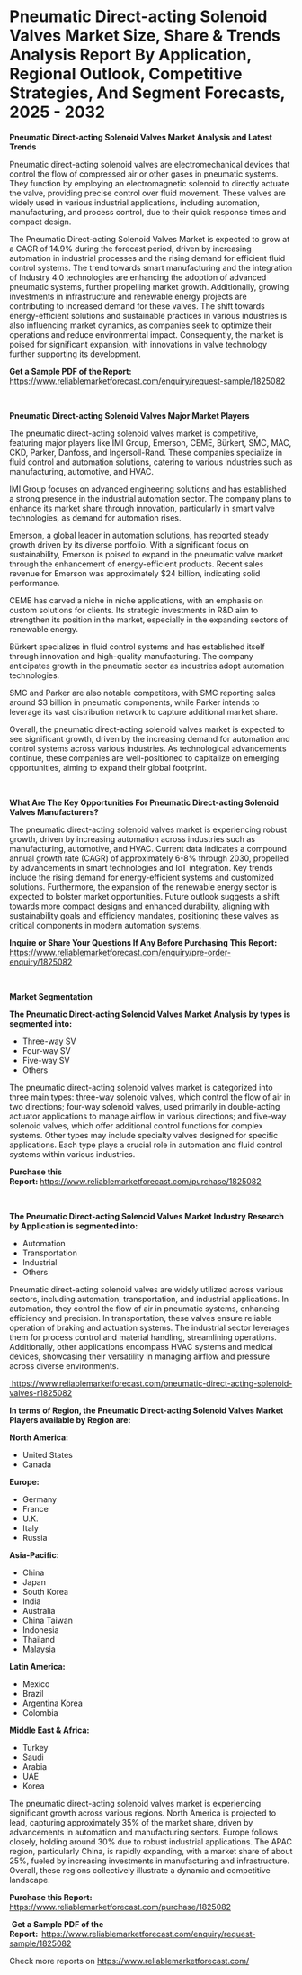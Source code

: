 <p><h1>Pneumatic Direct-acting Solenoid Valves Market Size, Share & Trends Analysis Report By Application, Regional Outlook, Competitive Strategies, And Segment Forecasts, 2025 - 2032</h1></p><p><strong>Pneumatic Direct-acting Solenoid Valves Market Analysis and Latest Trends</strong></p>
<p><p>Pneumatic direct-acting solenoid valves are electromechanical devices that control the flow of compressed air or other gases in pneumatic systems. They function by employing an electromagnetic solenoid to directly actuate the valve, providing precise control over fluid movement. These valves are widely used in various industrial applications, including automation, manufacturing, and process control, due to their quick response times and compact design.</p><p>The Pneumatic Direct-acting Solenoid Valves Market is expected to grow at a CAGR of 14.9% during the forecast period, driven by increasing automation in industrial processes and the rising demand for efficient fluid control systems. The trend towards smart manufacturing and the integration of Industry 4.0 technologies are enhancing the adoption of advanced pneumatic systems, further propelling market growth. Additionally, growing investments in infrastructure and renewable energy projects are contributing to increased demand for these valves. The shift towards energy-efficient solutions and sustainable practices in various industries is also influencing market dynamics, as companies seek to optimize their operations and reduce environmental impact. Consequently, the market is poised for significant expansion, with innovations in valve technology further supporting its development.</p></p>
<p><strong>Get a Sample PDF of the Report:&nbsp;</strong> <a href="https://www.reliablemarketforecast.com/enquiry/request-sample/1825082?utm_campaign=1890&utm_medium=2&utm_source=Github&utm_content=ia&utm_term=27022025&utm_id=pneumatic-direct-acting-solenoid-valves">https://www.reliablemarketforecast.com/enquiry/request-sample/1825082</a></p>
<p>&nbsp;</p>
<p><strong>Pneumatic Direct-acting Solenoid Valves Major Market Players</strong></p>
<p><p>The pneumatic direct-acting solenoid valves market is competitive, featuring major players like IMI Group, Emerson, CEME, Bürkert, SMC, MAC, CKD, Parker, Danfoss, and Ingersoll-Rand. These companies specialize in fluid control and automation solutions, catering to various industries such as manufacturing, automotive, and HVAC.</p><p>IMI Group focuses on advanced engineering solutions and has established a strong presence in the industrial automation sector. The company plans to enhance its market share through innovation, particularly in smart valve technologies, as demand for automation rises.</p><p>Emerson, a global leader in automation solutions, has reported steady growth driven by its diverse portfolio. With a significant focus on sustainability, Emerson is poised to expand in the pneumatic valve market through the enhancement of energy-efficient products. Recent sales revenue for Emerson was approximately $24 billion, indicating solid performance.</p><p>CEME has carved a niche in niche applications, with an emphasis on custom solutions for clients. Its strategic investments in R&D aim to strengthen its position in the market, especially in the expanding sectors of renewable energy.</p><p>Bürkert specializes in fluid control systems and has established itself through innovation and high-quality manufacturing. The company anticipates growth in the pneumatic sector as industries adopt automation technologies. </p><p>SMC and Parker are also notable competitors, with SMC reporting sales around $3 billion in pneumatic components, while Parker intends to leverage its vast distribution network to capture additional market share.</p><p>Overall, the pneumatic direct-acting solenoid valves market is expected to see significant growth, driven by the increasing demand for automation and control systems across various industries. As technological advancements continue, these companies are well-positioned to capitalize on emerging opportunities, aiming to expand their global footprint.</p></p>
<p>&nbsp;</p>
<p><strong>What Are The Key Opportunities For Pneumatic Direct-acting Solenoid Valves Manufacturers?</strong></p>
<p><p>The pneumatic direct-acting solenoid valves market is experiencing robust growth, driven by increasing automation across industries such as manufacturing, automotive, and HVAC. Current data indicates a compound annual growth rate (CAGR) of approximately 6-8% through 2030, propelled by advancements in smart technologies and IoT integration. Key trends include the rising demand for energy-efficient systems and customized solutions. Furthermore, the expansion of the renewable energy sector is expected to bolster market opportunities. Future outlook suggests a shift towards more compact designs and enhanced durability, aligning with sustainability goals and efficiency mandates, positioning these valves as critical components in modern automation systems.</p></p>
<p><strong>Inquire or Share Your Questions If Any Before Purchasing This Report:</strong> <a href="https://www.reliablemarketforecast.com/enquiry/pre-order-enquiry/1825082?utm_campaign=1890&utm_medium=2&utm_source=Github&utm_content=ia&utm_term=27022025&utm_id=pneumatic-direct-acting-solenoid-valves">https://www.reliablemarketforecast.com/enquiry/pre-order-enquiry/1825082</a></p>
<p>&nbsp;</p>
<p><strong>Market Segmentation</strong></p>
<p><strong>The Pneumatic Direct-acting Solenoid Valves Market Analysis by types is segmented into:</strong></p>
<p><ul><li>Three-way SV</li><li>Four-way SV</li><li>Five-way SV</li><li>Others</li></ul></p>
<p><p>The pneumatic direct-acting solenoid valves market is categorized into three main types: three-way solenoid valves, which control the flow of air in two directions; four-way solenoid valves, used primarily in double-acting actuator applications to manage airflow in various directions; and five-way solenoid valves, which offer additional control functions for complex systems. Other types may include specialty valves designed for specific applications. Each type plays a crucial role in automation and fluid control systems within various industries.</p></p>
<p><strong>Purchase this Report:&nbsp;</strong><a href="https://www.reliablemarketforecast.com/purchase/1825082?utm_campaign=1890&utm_medium=2&utm_source=Github&utm_content=ia&utm_term=27022025&utm_id=pneumatic-direct-acting-solenoid-valves">https://www.reliablemarketforecast.com/purchase/1825082</a></p>
<p>&nbsp;</p>
<p><strong>The Pneumatic Direct-acting Solenoid Valves Market Industry Research by Application is segmented into:</strong></p>
<p><ul><li>Automation</li><li>Transportation</li><li>Industrial</li><li>Others</li></ul></p>
<p><p>Pneumatic direct-acting solenoid valves are widely utilized across various sectors, including automation, transportation, and industrial applications. In automation, they control the flow of air in pneumatic systems, enhancing efficiency and precision. In transportation, these valves ensure reliable operation of braking and actuation systems. The industrial sector leverages them for process control and material handling, streamlining operations. Additionally, other applications encompass HVAC systems and medical devices, showcasing their versatility in managing airflow and pressure across diverse environments.</p></p>
<p><a href="https://www.reliablemarketforecast.com/pneumatic-direct-acting-solenoid-valves-r1825082?utm_campaign=1890&utm_medium=2&utm_source=Github&utm_content=ia&utm_term=27022025&utm_id=pneumatic-direct-acting-solenoid-valves">&nbsp;https://www.reliablemarketforecast.com/pneumatic-direct-acting-solenoid-valves-r1825082</a></p>
<p><strong>In terms of Region, the Pneumatic Direct-acting Solenoid Valves Market Players available by Region are:</strong></p>
<p>
    <p> <strong> North America: </strong>
        <ul>
            <li>United States</li>
            <li>Canada</li>
        </ul>
        </p> 
    <p> <strong> Europe: </strong>
        <ul>
            <li>Germany</li>
            <li>France</li>
            <li>U.K.</li>
            <li>Italy</li>
            <li>Russia</li>
        </ul>
        </p> 
    <p> <strong> Asia-Pacific: </strong>
        <ul>
            <li>China</li>
            <li>Japan</li>
            <li>South Korea</li>
            <li>India</li>
            <li>Australia</li>
            <li>China Taiwan</li>
            <li>Indonesia</li>
            <li>Thailand</li>
            <li>Malaysia</li>
        </ul>
        </p> 
    <p> <strong> Latin America: </strong>
        <ul>
            <li>Mexico</li>
            <li>Brazil</li>
            <li>Argentina Korea</li>
            <li>Colombia</li>
        </ul>
        </p> 
    <p> <strong> Middle East & Africa: </strong>
        <ul>
            <li>Turkey</li>
            <li>Saudi</li>
            <li>Arabia</li>
            <li>UAE</li>
            <li>Korea</li>
        </ul>
    </p>
    </p>
<p><p>The pneumatic direct-acting solenoid valves market is experiencing significant growth across various regions. North America is projected to lead, capturing approximately 35% of the market share, driven by advancements in automation and manufacturing sectors. Europe follows closely, holding around 30% due to robust industrial applications. The APAC region, particularly China, is rapidly expanding, with a market share of about 25%, fueled by increasing investments in manufacturing and infrastructure. Overall, these regions collectively illustrate a dynamic and competitive landscape.</p></p>
<p><strong>Purchase this Report: </strong><a href="https://www.reliablemarketforecast.com/purchase/1825082?utm_campaign=1890&utm_medium=2&utm_source=Github&utm_content=ia&utm_term=27022025&utm_id=pneumatic-direct-acting-solenoid-valves">https://www.reliablemarketforecast.com/purchase/1825082</a></p>
<p>&nbsp;<strong>Get a Sample PDF of the Report:&nbsp;&nbsp;</strong><a href="https://www.reliablemarketforecast.com/enquiry/request-sample/1825082?utm_campaign=1890&utm_medium=2&utm_source=Github&utm_content=ia&utm_term=27022025&utm_id=pneumatic-direct-acting-solenoid-valves">https://www.reliablemarketforecast.com/enquiry/request-sample/1825082</a></p>
<p><strong></strong></p>
<p>Check more reports on <a href="https://www.reliablemarketforecast.com/?utm_campaign=1890&utm_medium=2&utm_source=Github&utm_content=ia&utm_term=27022025&utm_id=pneumatic-direct-acting-solenoid-valves">https://www.reliablemarketforecast.com/</a></p>